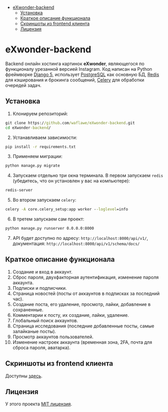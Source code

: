 - [eXwonder-backend](#exwonder-backend)
   * [Установка](#installation)
   * [Краткое описание функционала](#description)
   * [Скриншоты из frontend клиента](#screenshots)
   * [Лицензия](#license)

<!-- TOC --><a name="exwonder-backend"></a>
# eXwonder-backend
Backend онлайн хостинга картинок __eXwonder__, являющегося по функционалу урезанной версией Instagram. Код написан на Python фреймворке [Django 5](https://www.djangoproject.com/), использует [PostgreSQL](https://www.postgresql.org/) как основную БД, [Redis](https://github.com/redis/redis) для кэширования и брокинга сообщений, [Celery](https://docs.celeryq.dev/en/stable/getting-started/introduction.html) для обработки очередей задач.

<!-- TOC --><a name="installation"></a>
## Установка
1. Клонируем репозиторий:
```cmd
git clone https://github.com/waflawe/eXwonder-backend.git
cd eXwonder-backend/
```
2. Устанавливаем зависимости:
```cmd
pip install -r requirements.txt
```
3. Применяем миграции:
```cmd
python manage.py migrate
```
4. Запускаем отдельно три окна терминала. В первом запускаем `redis` (убедитесь, что он установлен у вас на компьютере):
```cmd
redis-server
```
5. Во втором запускаем `celery`:
```cmd
celery -A core.celery_setup:app worker --loglevel=info
```
6. В третем запускаем сам проект:
```cmd
python manage.py runserver 0.0.0.0:8000
```
7. API будет доступно по адресу: `http://localhost:8000/api/v1/`, документация: `http://localhost:8000/api/v1/schema/docs/`
<!-- TOC --><a name="description"></a>
## Краткое описание функционала
1. Создание и вход в аккаунт.
2. Сброс пароля, двухфакторная аутентификация, изменение пароля аккаунта.
3. Подписки и подписчики.
4. Страница новостей (посты от аккаунтов в подписках за последний час).
5. Создание поста, его удаление, просмотр, лайки, добавление в сохраненные.
6. Комментарии к посту, их создание, лайки, удаление.
7. Глобальный поиск аккаунтов.
8. Страница исследования (последние добавленные посты, самые залайканые посты).
9. Просмотр аккаунтов пользователей.
10. Изменение настроек аккаунта (временная зона, 2FA, почта для сброса пароля, аватарка). 
<!-- TOC --><a name="screenshots"></a>
## Скриншоты из frontend клиента
Доступны [здесь](https://github.com/waflawe/eXwonder-frontend/blob/main/README.md).
<!-- TOC --><a name="license"></a>
## Лицензия
У этого проекта [MIT лицензия](https://github.com/waflawe/eXwonder-backend/blob/main/LICENSE).


